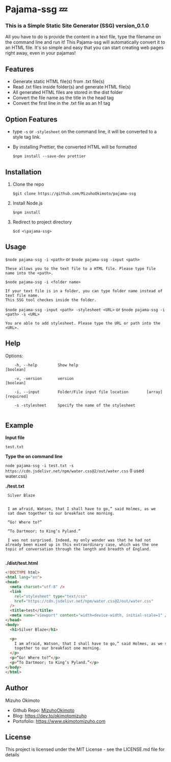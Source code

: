 # Pajama-ssg :zzz:
### This is a Simple Static Site Generator (SSG) version_0.1.0
All you have to do is provide the content in a text file, type the filename on the command line and run it! This Pajama-ssg will automatically convert it to an HTML file. It's so simple and easy that you can start creating web pages right away, even in your pajamas!

## Features
- Generate static HTML file(s) from .txt file(s)
- Read .txt files inside folder(s) and generate HTML file(s)
- All generated HTML files are stored in the dist folder
- Convert the file name as the title in the head tag
- Convert the first line in the .txt file as an h1 tag

## Option Features
- type `-s` or `-stylesheet` on the command line, it will be converted to a style tag link.
- By installing Prettier, the converted HTML will be formatted

  `$npm install --save-dev prettier`

## Installation
1. Clone the repo

   `$git clone https://github.com/MizuhoOkimoto/pajama-ssg`
2. Install Node.js
 
   `$npm install`
3. Redirect to project directory
 
   `$cd <\pajama-ssg>`


## Usage
`$node pajama-ssg -i <path>` or `$node pajama-ssg -input <path>`

	These allows you to the text file to a HTML file. Please type file name into the <path>.
	
`$node pajama-ssg -i <folder name>`
	
	If your text file is in a folder, you can type folder name instead of text file name. 
	This SSG tool checkes inside the folder.
	
`$node pajama-ssg -input <path> -stylesheet <URL>` or `$node pajama-ssg -i <path> -s <URL>`
	
	You are able to add stylesheet. Please type the URL or path into the <URL>.

	
## Help
Options:
```
    -h, --help         Show help                              [boolean]
	
    -v, -version       version                                [boolean]
	
    -i, --input        Folder/File input file location        [array] [required]
	
    -s -stylesheet     Specify the name of the stylesheet 
	
```

## Example

**Input file** 
   
   `test.txt`

**Type the on command line** 
   
   `node pajama-ssg -i test.txt -s https://cdn.jsdelivr.net/npm/water.css@2/out/water.css`
   (I used water.css)



**./test.txt**
 ```
  Silver Blaze


  I am afraid, Watson, that I shall have to go,” said Holmes, as we
  sat down together to our breakfast one morning.

  “Go! Where to?”

  “To Dartmoor; to King’s Pyland.”

  I was not surprised. Indeed, my only wonder was that he had not already been mixed up in this extraordinary case, which was the one topic of conversation through the length and breadth of England.
  
   ```
  
  
  
  
**./dist/test.html**
  ```html
  <!DOCTYPE html>
<html lang="en">
  <head>
    <meta charset="utf-8" />
    <link
      rel="stylesheet" type="text/css"
      href="https://cdn.jsdelivr.net/npm/water.css@2/out/water.css"
    />
    <title>test</title>
    <meta name="viewport" content="width=device-width, initial-scale=1" />
  </head>
  <body>
    <h1>Silver Blaze</h1>

    <p>
      I am afraid, Watson, that I shall have to go,” said Holmes, as we sat down
      together to our breakfast one morning.
    </p>
    <p>“Go! Where to?”</p>
    <p>“To Dartmoor; to King’s Pyland.”</p>
  </body>
</html>
  ```
 
## Author
Mizuho Okimoto
- Github Repo:  [MizuhoOkimoto](https://github.com/MizuhoOkimoto)
- Blog: https://dev.to/okimotomizuho
- Portofolio: https://www.okimotomizuho.com

## License
This project is licensed under the MIT License - see the LICENSE.md file for details

